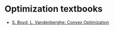 # Optimization textbooks

- [S. Boyd, L. Vandenberghe: Convex Optimization](dx.doi.org/10.1017/CBO9780511804441)
